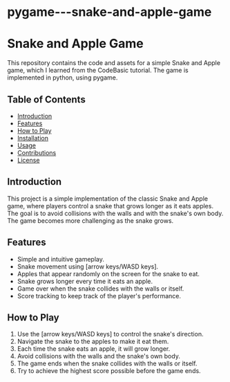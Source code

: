 # pygame---snake-and-apple-game
# Snake and Apple Game

This repository contains the code and assets for a simple Snake and Apple game, which I learned from the CodeBasic tutorial. The game is implemented in python, using pygame.


## Table of Contents

- [Introduction](#introduction)
- [Features](#features)
- [How to Play](#how-to-play)
- [Installation](#installation)
- [Usage](#usage)
- [Contributions](#contributions)
- [License](#license)

## Introduction

This project is a simple implementation of the classic Snake and Apple game, where players control a snake that grows longer as it eats apples. The goal is to avoid collisions with the walls and with the snake's own body. The game becomes more challenging as the snake grows.

## Features

- Simple and intuitive gameplay.
- Snake movement using [arrow keys/WASD keys].
- Apples that appear randomly on the screen for the snake to eat.
- Snake grows longer every time it eats an apple.
- Game over when the snake collides with the walls or itself.
- Score tracking to keep track of the player's performance.

## How to Play

1. Use the [arrow keys/WASD keys] to control the snake's direction.
2. Navigate the snake to the apples to make it eat them.
3. Each time the snake eats an apple, it will grow longer.
4. Avoid collisions with the walls and the snake's own body.
5. The game ends when the snake collides with the walls or itself.
6. Try to achieve the highest score possible before the game ends.


